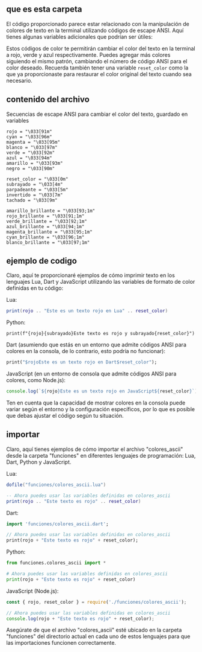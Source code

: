 ## que es esta carpeta

El código proporcionado parece estar relacionado con la manipulación de colores de texto en la terminal utilizando códigos de escape ANSI. Aquí tienes algunas variables adicionales que podrían ser útiles:

Estos códigos de color te permitirán cambiar el color del texto en la terminal a rojo, verde y azul respectivamente. Puedes agregar más colores siguiendo el mismo patrón, cambiando el número de código ANSI para el color deseado. Recuerda también tener una variable `reset_color` como la que ya proporcionaste para restaurar el color original del texto cuando sea necesario.

## contenido del archivo

Secuencias de escape ANSI para cambiar el color del texto, guardado en variables

```
rojo = "\033[91m"
cyan = "\033[96m"
magenta = "\033[95m"
blanco = "\033[97m"
verde = "\033[92m"
azul = "\033[94m"
amarillo = "\033[93m"
negro = "\033[90m"

reset_color = "\033[0m"
subrayado = "\033[4m"
parpadeante = "\033[5m"
invertido = "\033[7m"
tachado = "\033[9m"

amarillo_brillante = "\033[93;1m"
rojo_brillante = "\033[91;1m"
verde_brillante = "\033[92;1m"
azul_brillante = "\033[94;1m"
magenta_brillante = "\033[95;1m"
cyan_brillante = "\033[96;1m"
blanco_brillante = "\033[97;1m"
```




## ejemplo de codigo
Claro, aquí te proporcionaré ejemplos de cómo imprimir texto en los lenguajes Lua, Dart y JavaScript utilizando las variables de formato de color definidas en tu código:

Lua:
```lua
print(rojo .. "Este es un texto rojo en Lua" .. reset_color)
```

Python:
```
print(f"{rojo}{subrayado}Este texto es rojo y subrayado{reset_color}")
```

Dart (asumiendo que estás en un entorno que admite códigos ANSI para colores en la consola, de lo contrario, esto podría no funcionar):
```dart
print("$rojoEste es un texto rojo en Dart$reset_color");
```

JavaScript (en un entorno de consola que admite códigos ANSI para colores, como Node.js):
```javascript
console.log(`${rojo}Este es un texto rojo en JavaScript${reset_color}`);
```

Ten en cuenta que la capacidad de mostrar colores en la consola puede variar según el entorno y la configuración específicos, por lo que es posible que debas ajustar el código según tu situación.

## importar
Claro, aquí tienes ejemplos de cómo importar el archivo "colores_ascii" desde la carpeta "funciones" en diferentes lenguajes de programación: Lua, Dart, Python y JavaScript.

Lua:
```lua
dofile("funciones/colores_ascii.lua")

-- Ahora puedes usar las variables definidas en colores_ascii
print(rojo .. "Este texto es rojo" .. reset_color)
```

Dart:
```dart
import 'funciones/colores_ascii.dart';

// Ahora puedes usar las variables definidas en colores_ascii
print(rojo + "Este texto es rojo" + reset_color);
```

Python:
```python
from funciones.colores_ascii import *

# Ahora puedes usar las variables definidas en colores_ascii
print(rojo + "Este texto es rojo" + reset_color)
```

JavaScript (Node.js):
```javascript
const { rojo, reset_color } = require('./funciones/colores_ascii');

// Ahora puedes usar las variables definidas en colores_ascii
console.log(rojo + "Este texto es rojo" + reset_color);
```

Asegúrate de que el archivo "colores_ascii" esté ubicado en la carpeta "funciones" del directorio actual en cada uno de estos lenguajes para que las importaciones funcionen correctamente.
